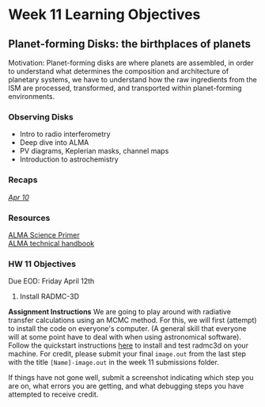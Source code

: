 
# Week 11 Learning Objectives
## Planet-forming Disks: the birthplaces of planets
Motivation: Planet-forming disks are where planets are assembled, in order to understand what determines the composition and architecture of planetary systems, we have to understand how the raw ingredients from the ISM are processed, transformed, and transported within planet-forming environments. 

### Observing Disks 
- Intro to radio interferometry
- Deep dive into ALMA
- PV diagrams, Keplerian masks, channel maps
- Introduction to astrochemistry

    
### Recaps
[*Apr 10*](./April-10-recap.ipynb)    

### Resources
[ALMA Science Primer](https://almascience.nrao.edu/documents-and-tools/cycle11/alma-science-primer)    
[ALMA technical handbook](https://almascience.nrao.edu/documents-and-tools/cycle11/alma-technical-handbook)  

### HW 11 Objectives
Due EOD: Friday April 12th  
1. Install RADMC-3D

**Assignment Instructions**
We are going to play around with radiative transfer calculations using an MCMC method. For this, we will first (attempt) to install the code on everyone's computer. (A general skill that everyone will at some point have to deal with when using astronomical software). 
Follow the quickstart instructions [here](https://www.ita.uni-heidelberg.de/~dullemond/software/radmc-3d/manual_radmc3d/quickstart.html) to install and test radmc3d on your machine.
For credit, please submit your final `image.out` from the last step with the title `[Name]-image.out` in the week 11 submissions folder. 

If things have not gone well, submit a screenshot indicating which step you are on, what errors you are getting, and what debugging steps you have attempted to receive credit. 
